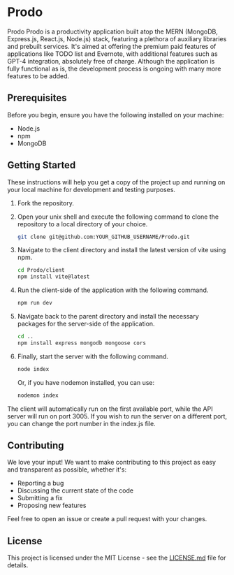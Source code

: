 # Prodo
Prodo
Prodo is a productivity application built atop the MERN (MongoDB, Express.js, React.js, Node.js) stack, featuring a plethora of auxiliary libraries and prebuilt services. It's aimed at offering the premium paid features of applications like TODO list and Evernote, with additional features such as GPT-4 integration, absolutely free of charge. Although the application is fully functional as is, the development process is ongoing with many more features to be added.

## Prerequisites

Before you begin, ensure you have the following installed on your machine:

- Node.js
- npm
- MongoDB

## Getting Started

These instructions will help you get a copy of the project up and running on your local machine for development and testing purposes.

1. Fork the repository.
2. Open your unix shell and execute the following command to clone the repository to a local directory of your choice.

    ```bash
    git clone git@github.com:YOUR_GITHUB_USERNAME/Prodo.git
    ```

3. Navigate to the client directory and install the latest version of vite using npm.

    ```bash
    cd Prodo/client
    npm install vite@latest
    ```

4. Run the client-side of the application with the following command.

    ```bash
    npm run dev
    ```

5. Navigate back to the parent directory and install the necessary packages for the server-side of the application.

    ```bash
    cd ..
    npm install express mongodb mongoose cors
    ```

6. Finally, start the server with the following command.

    ```bash
    node index
    ```
   Or, if you have nodemon installed, you can use:

    ```bash
    nodemon index
    ```
The client will automatically run on the first available port, while the API server will run on port 3005. If you wish to run the server on a different port, you can change the port number in the index.js file.

## Contributing

We love your input! We want to make contributing to this project as easy and transparent as possible, whether it's:

- Reporting a bug
- Discussing the current state of the code
- Submitting a fix
- Proposing new features

Feel free to open an issue or create a pull request with your changes.

## License

This project is licensed under the MIT License - see the [LICENSE.md](LICENSE.md) file for details.

